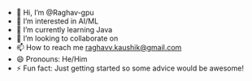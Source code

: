 - 👋 Hi, I’m @Raghav-gpu
- 👀 I’m interested in AI/ML
- 🌱 I’m currently learning Java
- 💞️ I’m looking to collaborate on 
- 📫 How to reach me raghavv.kaushik@gmail.com
- 😄 Pronouns: He/Him
- ⚡ Fun fact: Just getting started so some advice would be awesome!

<!---
Raghav-gpu/Raghav-gpu is a ✨ special ✨ repository because its `README.md` (this file) appears on your GitHub profile.
You can click the Preview link to take a look at your changes.
--->
